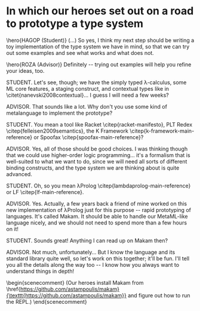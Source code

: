 # In which our heroes set out on a road to prototype a type system

\hero{HAGOP (Student)} (...) So yes, I think my next step should be writing a toy implementation of the
type system we have in mind, so that we can try out some examples and see what works
and what does not.

\hero{ROZA (Advisor)} Definitely -- trying out examples will help you refine your ideas, too.

STUDENT. Let's see, though; we have the simply typed λ-calculus, some ML core features, a staging
construct, and contextual types like in \citet{nanevski2008contextual}... I guess I will need a few
weeks?

ADVISOR. That sounds like a lot. Why don't you use some kind of metalanguage to implement
the prototype?

STUDENT. You mean a tool like Racket \citep{racket-manifesto}, PLT Redex \citep{felleisen2009semantics},
the K Framework \citep{k-framework-main-reference} or Spoofax \citep{spoofax-main-reference}?

ADVISOR. Yes, all of those should be good choices. I was thinking though that we could
use higher-order logic programming... it's a formalism that is well-suited to what we want to do,
since we will need all sorts of different binding constructs, and the type system we are thinking
about is quite advanced.

STUDENT. Oh, so you mean λProlog \citep{lambdaprolog-main-reference} or LF \citep{lf-main-reference}.

ADVISOR. Yes. Actually, a few years back a friend of mine worked on this new implementation of λProlog
just for this purpose -- rapid prototyping of languages. It's called Makam. It should be
able to handle our MetaML-like language nicely, and we should not need to spend more than a few hours on it!

STUDENT. Sounds great! Anything I can read up on Makam then?

ADVISOR. Not much, unfortunately... But I know the language and its standard library quite well, so
let's work on this together; it'll be fun. I'll tell you all the details along the way too -- I know how
you always want to understand things in depth!

\begin{scenecomment}
(Our heroes install Makam from
\href{https://github.com/astampoulis/makam}{\texttt{https://github.com/astampoulis/makam}}
and figure out how to run the REPL.)
\end{scenecomment}

